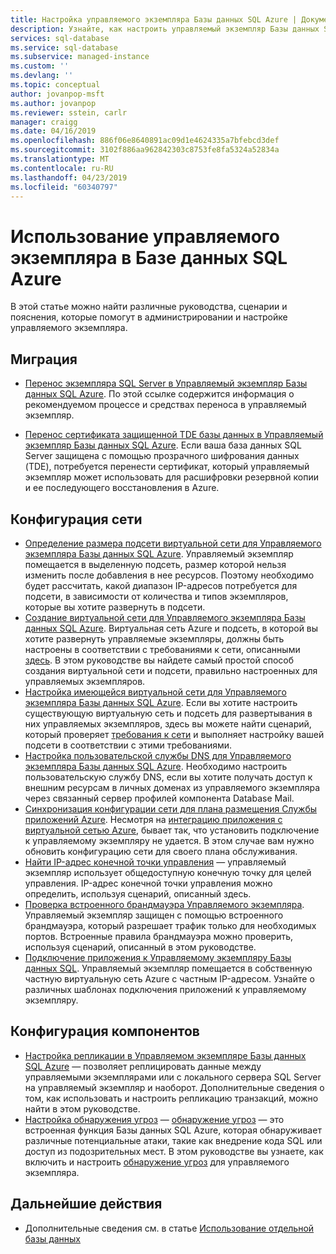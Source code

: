 ```yaml
---
title: Настройка управляемого экземпляра Базы данных SQL Azure | Документация Майкрософт
description: Узнайте, как настроить управляемый экземпляр Базы данных SQL Azure и управлять им.
services: sql-database
ms.service: sql-database
ms.subservice: managed-instance
ms.custom: ''
ms.devlang: ''
ms.topic: conceptual
author: jovanpop-msft
ms.author: jovanpop
ms.reviewer: sstein, carlr
manager: craigg
ms.date: 04/16/2019
ms.openlocfilehash: 886f06e8640891ac09d1e4624335a7bfebcd3def
ms.sourcegitcommit: 3102f886aa962842303c8753fe8fa5324a52834a
ms.translationtype: MT
ms.contentlocale: ru-RU
ms.lasthandoff: 04/23/2019
ms.locfileid: "60340797"
---
```

# <a name="how-to-use-a-managed-instance-in-azure-sql-database"></a>Использование управляемого экземпляра в Базе данных SQL Azure

В этой статье можно найти различные руководства, сценарии и пояснения, которые помогут в администрировании и настройке управляемого экземпляра.

## <a name="migration"></a>Миграция

- [Перенос экземпляра SQL Server в Управляемый экземпляр Базы данных SQL Azure](sql-database-managed-instance-migrate.md). По этой ссылке содержится информация о рекомендуемом процессе и средствах переноса в управляемый экземпляр.

- [Перенос сертификата защищенной TDE базы данных в Управляемый экземпляр Базы данных SQL Azure](sql-database-managed-instance-migrate-tde-certificate.md). Если ваша база данных SQL Server защищена с помощью прозрачного шифрования данных (TDE), потребуется перенести сертификат, который управляемый экземпляр может использовать для расшифровки резервной копии и ее последующего восстановления в Azure.

## <a name="network-configuration"></a>Конфигурация сети

- [Определение размера подсети виртуальной сети для Управляемого экземпляра Базы данных SQL Azure](sql-database-managed-instance-determine-size-vnet-subnet.md). Управляемый экземпляр помещается в выделенную подсеть, размер которой нельзя изменить после добавления в нее ресурсов. Поэтому необходимо будет рассчитать, какой диапазон IP-адресов потребуется для подсети, в зависимости от количества и типов экземпляров, которые вы хотите развернуть в подсети.
- [Создание виртуальной сети для Управляемого экземпляра Базы данных SQL Azure](sql-database-managed-instance-create-vnet-subnet.md). Виртуальная сеть Azure и подсеть, в которой вы хотите развернуть управляемые экземпляры, должны быть настроены в соответствии с требованиями к сети, описанными [здесь](sql-database-managed-instance-connectivity-architecture.md#network-requirements). В этом руководстве вы найдете самый простой способ создания виртуальной сети и подсети, правильно настроенных для управляемых экземпляров.
- [Настройка имеющейся виртуальной сети для Управляемого экземпляра Базы данных SQL Azure](sql-database-managed-instance-configure-vnet-subnet.md). Если вы хотите настроить существующую виртуальную сеть и подсеть для развертывания в них управляемых экземпляров, здесь вы можете найти сценарий, который проверяет [требования к сети](sql-database-managed-instance-connectivity-architecture.md#network-requirements) и выполняет настройку вашей подсети в соответствии с этими требованиями.
- [Настройка пользовательской службы DNS для Управляемого экземпляра Базы данных SQL Azure](sql-database-managed-instance-custom-dns.md). Необходимо настроить пользовательскую службу DNS, если вы хотите получать доступ к внешним ресурсам в личных доменах из управляемого экземпляра через связанный сервер профилей компонента Database Mail.
- [Синхронизация конфигурации сети для плана размещения Службы приложений Azure](sql-database-managed-instance-sync-network-configuration.md). Несмотря на [интеграцию приложения с виртуальной сетью Azure](../app-service/web-sites-integrate-with-vnet.md), бывает так, что установить подключение к управляемому экземпляру не удается. В этом случае вам нужно обновить конфигурацию сети для своего плана обслуживания.
- [Найти IP-адрес конечной точки управления](sql-database-managed-instance-find-management-endpoint-ip-address.md) — управляемый экземпляр использует общедоступную конечную точку для целей управления. IP-адрес конечной точки управления можно определить, используя сценарий, описанный здесь.
- [Проверка встроенного брандмауэра Управляемого экземпляра](sql-database-managed-instance-management-endpoint-verify-built-in-firewall.md). Управляемый экземпляр защищен с помощью встроенного брандмауэра, который разрешает трафик только для необходимых портов. Встроенные правила брандмауэра можно проверить, используя сценарий, описанный в этом руководстве.
- [Подключение приложения к Управляемому экземпляру Базы данных SQL](sql-database-managed-instance-connect-app.md). Управляемый экземпляр помещается в собственную частную виртуальную сеть Azure с частным IP-адресом. Узнайте о различных шаблонах подключения приложений к управляемому экземпляру.

## <a name="feature-configuration"></a>Конфигурация компонентов

- [Настройка репликации в Управляемом экземпляре Базы данных SQL Azure](replication-with-sql-database-managed-instance.md) — позволяет реплицировать данные между управляемыми экземплярами или с локального сервера SQL Server на управляемый экземпляр и наоборот. Дополнительные сведения о том, как использовать и настроить репликацию транзакций, можно найти в этом руководстве.
- [Настройка обнаружения угроз](sql-database-managed-instance-threat-detection.md) — [обнаружение угроз](sql-database-threat-detection-overview.md) — это встроенная функция Базы данных SQL Azure, которая обнаруживает различные потенциальные атаки, такие как внедрение кода SQL или доступ из подозрительных мест. В этом руководстве вы узнаете, как включить и настроить [обнаружение угроз](sql-database-threat-detection-overview.md) для управляемого экземпляра.

## <a name="next-steps"></a>Дальнейшие действия

- Дополнительные сведения см. в статье [Использование отдельной базы данных](sql-database-howto-single-database.md)